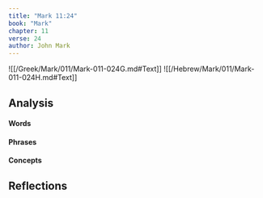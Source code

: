 ```yaml
---
title: "Mark 11:24"
book: "Mark"
chapter: 11
verse: 24
author: John Mark
---
```

![[/Greek/Mark/011/Mark-011-024G.md#Text]]
![[/Hebrew/Mark/011/Mark-011-024H.md#Text]]

## Analysis

#### Words

#### Phrases

#### Concepts

## Reflections
